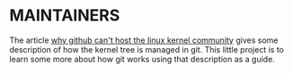 # MAINTAINERS

The article
[why github can't host the linux kernel community](http://blog.ffwll.ch/2017/08/github-why-cant-host-the-kernel.html)
gives some description of how the kernel tree is managed in git.  This little project is to learn some more about
how git works using that description as a guide.